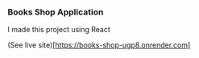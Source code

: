 ### Books Shop Application

I made this project using React

(See live site)[https://books-shop-ugp8.onrender.com]
